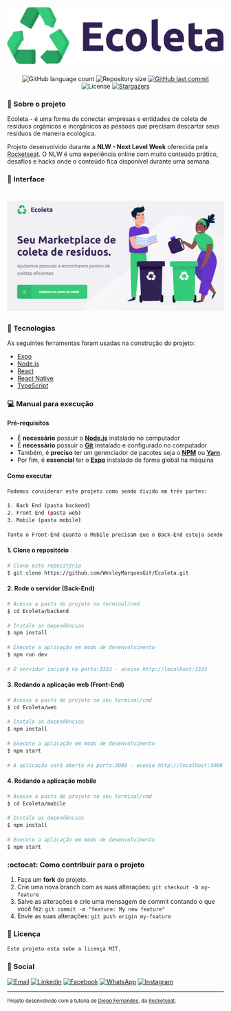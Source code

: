 <h1 align="center">
    <img alt="Ecoleta" title="Ecoleta" src="assets/logo.png" />
</h1>

<p align="center">
  <img alt="GitHub language count" src="https://img.shields.io/github/languages/count/WesleyMarquesGit/Ecoleta?color=%2304D361">

  <img alt="Repository size" src="https://img.shields.io/github/repo-size/WesleyMarquesGit/Ecoleta">
  
  <a href="https://github.com/WesleyMarquesGit/Ecoleta/commits/master">
    <img alt="GitHub last commit" src="https://img.shields.io/github/last-commit/WesleyMarquesGit/Ecoleta">
  </a>

  <img alt="License" src="https://img.shields.io/badge/license-MIT-brightgreen">
   <a href="https://github.com/WesleyMarquesGit/Ecoleta/stargazers">
    <img alt="Stargazers" src="https://img.shields.io/github/stars/WesleyMarquesGit/Ecoleta?style=social">
  </a>
</p>

### :rocket: Sobre o projeto

Ecoleta - é uma forma de conectar empresas e entidades de coleta de resíduos orgânicos e inorgânicos as pessoas que precisam descartar seus resíduos de maneira ecológica.

Projeto desenvolvido durante a **NLW - Next Level Week** oferecida pela [Rocketseat](rs).
O NLW é uma experiência online com muito conteúdo prático, desafios e hacks onde o conteúdo fica disponível durante uma semana.

### 🎨 Interface

<h1 align="center">
  <img alt="interface" title="interface" src="assets/interface.png">
</h1>

### :space_invader: Tecnologias

As seguintes ferramentas foram usadas na construção do projeto:

- [Expo][expo]
- [Node.js][nodejs]
- [React][reactjs]
- [React Native][rn]
- [TypeScript][typescript]

### :computer: Manual para execução

#### Pré-requisitos

- É **necessário** possuir o **[Node.js](https://nodejs.org/en/)** instalado no computador
- É **necessário** possuir o **[Git](https://git-scm.com/)** instalado e configurado no computador
- Também, é **preciso** ter um gerenciador de pacotes seja o **[NPM](https://www.npmjs.com/)** ou **[Yarn](https://yarnpkg.com/)**.
- Por fim, é **essencial** ter o **[Expo](https://expo.io/)** instalado de forma global na máquina

#### Como executar

```bash
Podemos considerar este projeto como sendo divido em três partes:

1. Back End (pasta backend)
2. Front End (pasta web)
3. Mobile (pasta mobile)

Tanto o Front-End quanto o Mobile precisam que o Back-End esteja sendo executado para funcionar.
```

#### 1. Clone o repositório

```bash
# Clone este repositório
$ git clone https://github.com/WesleyMarquesGit/Ecoleta.git
```

#### 2. Rode o servidor (Back-End)

```bash
# Acesse a pasta do projeto no terminal/cmd
$ cd Ecoleta/backend

# Instale as dependências
$ npm install

# Execute a aplicação em modo de desenvolvimento
$ npm run dev

# O servidor inciará na porta:3333 - acesse http://localhost:3333
```

#### 3. Rodando a aplicação web (Front-End)

```bash
# Acesse a pasta do projeto no seu terminal/cmd
$ cd Ecoleta/web

# Instale as dependências
$ npm install

# Execute a aplicação em modo de desenvolvimento
$ npm start

# A aplicação será aberta na porta:3000 - acesse http://localhost:3000
```

#### 4. Rodando a aplicação mobile

```bash
# Acesse a pasta do projeto no seu terminal/cmd
$ cd Ecoleta/mobile

# Instale as dependências
$ npm install

# Execute a aplicação em modo de desenvolvimento
$ npm start
```

### :octocat: Como contribuir para o projeto

1. Faça um **fork** do projeto.
2. Crie uma nova branch com as suas alterações: `git checkout -b my-feature`
3. Salve as alterações e crie uma mensagem de commit contando o que você fez: `git commit -m "feature: My new feature"`
4. Envie as suas alterações: `git push origin my-feature`

### :page_with_curl: Licença

```bash
Este projeto esta sobe a licença MIT.
```

### :email: Social

<p align="left">
  
  <a href="mailto:wes.academico@gmail.com" target="_blank" >
    <img alt="Email" src="https://img.shields.io/badge/Email--%23F8952D?style=social&logo=gmail"></a>

  <a href="https://www.linkedin.com/in/wesley-marques-profile/" target="_blank" >
    <img alt="Linkedin" src="https://img.shields.io/badge/Linkedin--%23F8952D?style=social&logo=linkedin"></a>
  
  <a href="https://www.facebook.com/wesley.marques.profile" target="_blank" >
    <img alt="Facebook" src="https://img.shields.io/badge/Facebook--%23F8952D?style=social&logo=facebook"></a>
  
  <a href="https://api.whatsapp.com/send?phone=5553991654395" target="_blank" >
    <img alt="WhatsApp" src="https://img.shields.io/badge/Whatsapp--%23F8952D?style=social&logo=whatsapp"></a>  
    
  <a href="https://www.instagram.com/weesmarques/" target="_blank" >
    <img alt="Instagram" src="https://img.shields.io/badge/Instagram--%23F8952D?style=social&logo=instagram"></a>
</p>

---

<sup>Projeto desenvolvido com a tutoria de [Diego Fernandes](https://github.com/diego3g), da [Rocketseat](rocketseat.com.br).</sup>

[nodejs]: https://nodejs.org/
[typescript]: https://www.typescriptlang.org/
[expo]: https://expo.io/
[reactjs]: https://reactjs.org
[rn]: https://facebook.github.io/react-native/
[yarn]: https://yarnpkg.com/
[vscode]: https://code.visualstudio.com/
[vceditconfig]: https://marketplace.visualstudio.com/items?itemName=EditorConfig.EditorConfig
[license]: https://opensource.org/licenses/MIT
[vceslint]: https://marketplace.visualstudio.com/items?itemName=dbaeumer.vscode-eslint
[prettier]: https://marketplace.visualstudio.com/items?itemName=esbenp.prettier-vscode
[rs]: https://rocketseat.com.br
